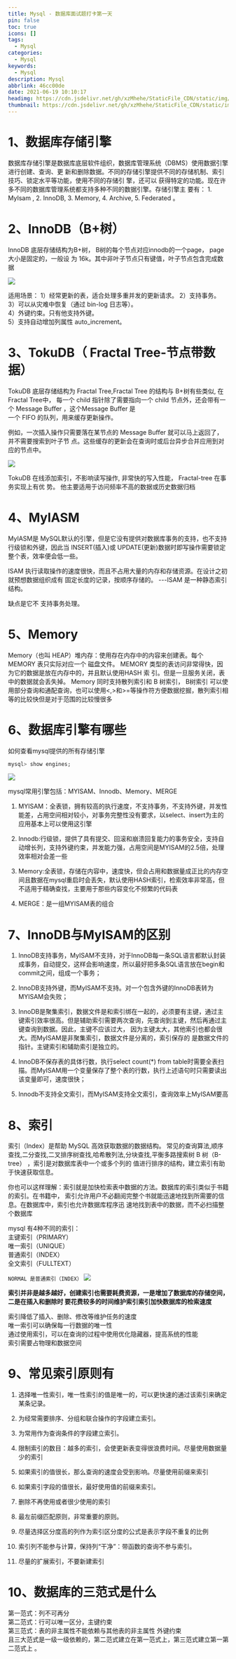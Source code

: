 ```yaml
---
title: Mysql - 数据库面试题打卡第一天
pin: false
toc: true
icons: []
tags:
  - Mysql
categories:
  - Mysql
keywords:
  - Mysql
description: Mysql
abbrlink: 46cc00de
date: 2021-06-19 10:10:17
headimg: https://cdn.jsdelivr.net/gh/xzMhehe/StaticFile_CDN/static/img/20210621095729.png
thumbnail: https://cdn.jsdelivr.net/gh/xzMhehe/StaticFile_CDN/static/img/20210621095729.png
---
```

# 1、数据库存储引擎
数据库存储引擎是数据库底层软件组织，数据库管理系统（DBMS）使用数据引擎进行创建、查询、更 新和删除数据。不同的存储引擎提供不同的存储机制、索引技巧、锁定水平等功能，使用不同的存储引 擎，还可以 获得特定的功能。现在许多不同的数据库管理系统都支持多种不同的数据引擎。存储引擎主 要有： 1. MyIsam , 2. InnoDB, 3. Memory, 4. Archive, 5. Federated 。

# 2、InnoDB（B+树）
InnoDB 底层存储结构为B+树， B树的每个节点对应innodb的一个page， page大小是固定的，一般设 为 16k。其中非叶子节点只有键值，叶子节点包含完成数据

![](https://cdn.jsdelivr.net/gh/xzMhehe/StaticFile_CDN/static/img/20210619102427.png)

适用场景：
1）经常更新的表，适合处理多重并发的更新请求。 2）支持事务。     
3）可以从灾难中恢复（通过 bin-log 日志等）。     
4）外键约束。只有他支持外键。     
5）支持自动增加列属性 auto_increment。     

# 3、TokuDB（ Fractal Tree-节点带数据）
TokuDB 底层存储结构为 Fractal Tree,Fractal Tree 的结构与 B+树有些类似, 在 Fractal Tree中， 每一个 child 指针除了需要指向一个 child 节点外，还会带有一个 Message Buﬀer ，这个Message Buﬀer 是                
一个 FIFO 的队列，用来缓存更新操作。

例如，一次插入操作只需要落在某节点的 Message Buﬀer 就可以马上返回了，并不需要搜索到叶子节 点。这些缓存的更新会在查询时或后台异步合并应用到对应的节点中。

![](https://cdn.jsdelivr.net/gh/xzMhehe/StaticFile_CDN/static/img/20210619103600.png)

TokuDB 在线添加索引，不影响读写操作, 非常快的写入性能， Fractal-tree 在事务实现上有优 势。 他主要适用于访问频率不高的数据或历史数据归档

# 4、MyIASM
MyIASM是 MySQL默认的引擎，但是它没有提供对数据库事务的支持，也不支持行级锁和外键，因此当 INSERT(插入)或 UPDATE(更新)数据时即写操作需要锁定整个表，效率便会低一些。

ISAM 执行读取操作的速度很快，而且不占用大量的内存和存储资源。在设计之初就预想数据组织成有 固定长度的记录，按顺序存储的。 ---ISAM 是一种静态索引结构。

缺点是它不 支持事务处理。

# 5、Memory
Memory（也叫 HEAP）堆内存：使用存在内存中的内容来创建表。每个 MEMORY 表只实际对应一个 磁盘文件。 MEMORY 类型的表访问非常得快，因为它的数据是放在内存中的，并且默认使用HASH 索 引。但是一旦服务关闭，表中的数据就会丢失掉。 Memory 同时支持散列索引和 B 树索引， B树索引 可以使用部分查询和通配查询，也可以使用<,>和>=等操作符方便数据挖掘，散列索引相等的比较快但是对于范围的比较慢很多

# 6、数据库引擎有哪些
如何查看mysql提供的所有存储引擎
```sql
mysql> show engines;
```

![](https://cdn.jsdelivr.net/gh/xzMhehe/StaticFile_CDN/static/img/20210619104010.png)


mysql常用引擎包括：MYISAM、Innodb、Memory、MERGE

1. MYISAM：全表锁，拥有较高的执行速度，不支持事务，不支持外键，并发性能差，占用空间相对较小，对事务完整性没有要求，以select、insert为主的应用基本上可以使用这引擎

2. Innodb:行级锁，提供了具有提交、回滚和崩溃回复能力的事务安全，支持自动增长列，支持外键约束，并发能力强，占用空间是MYISAM的2.5倍，处理效率相对会差一些

3. Memory:全表锁，存储在内容中，速度快，但会占用和数据量成正比的内存空间且数据在mysql重启时会丢失，默认使用HASH索引，检索效率非常高，但不适用于精确查找，主要用于那些内容变化不频繁的代码表

4. MERGE：是一组MYISAM表的组合

# 7、InnoDB与MyISAM的区别
1. InnoDB支持事务，MyISAM不支持，对于InnoDB每一条SQL语言都默认封装成事务，自动提交，这样会影响速度，所以最好把多条SQL语言放在begin和commit之间，组成一个事务；

2. InnoDB支持外键，而MyISAM不支持。对一个包含外键的InnoDB表转为MYISAM会失败；


3. InnoDB是聚集索引，数据文件是和索引绑在一起的，必须要有主键，通过主键索引效率很高。但是辅助索引需要两次查询，先查询到主键，然后再通过主键查询到数据。因此，主键不应该过大， 因为主键太大，其他索引也都会很大。而MyISAM是非聚集索引，数据文件是分离的，索引保存的 是数据文件的指针。主键索引和辅助索引是独立的。

4. InnoDB不保存表的具体行数，执行select count(*) from table时需要全表扫描。而MyISAM用一个变量保存了整个表的行数，执行上述语句时只需要读出该变量即可，速度很快；

5. Innodb不支持全文索引，而MyISAM支持全文索引，查询效率上MyISAM要高


# 8、索引
索引（Index）是帮助 MySQL 高效获取数据的数据结构。 常见的查询算法,顺序查找,二分查找,二叉排序树查找,哈希散列法,分块查找,平衡多路搜索树 B 树（B-tree） ，索引是对数据库表中一个或多个列的 值进行排序的结构，建立索引有助于快速获取信息。

你也可以这样理解：索引就是加快检索表中数据的方法。数据库的索引类似于书籍的索引。在书籍中， 索引允许用户不必翻阅完整个书就能迅速地找到所需要的信息。在数据库中，索引也允许数据库程序迅 速地找到表中的数据，而不必扫描整个数据库

mysql 有4种不同的索引：        
主键索引（PRIMARY）       
唯一索引（UNIQUE）       
普通索引（INDEX）       
全文索引（FULLTEXT）  

`NORMAL 是普通索引（INDEX）`
![](https://cdn.jsdelivr.net/gh/xzMhehe/StaticFile_CDN/static/img/suoyin.png)

**索引并非是越多越好，创建索引也需要耗费资源，一是增加了数据库的存储空间，二是在插入和删除时 要花费较多的时间维护索引索引加快数据库的检索速度**

索引降低了插入、删除、修改等维护任务的速度      
唯一索引可以确保每一行数据的唯一性      
通过使用索引，可以在查询的过程中使用优化隐藏器，提高系统的性能      
索引需要占物理和数据空间      

# 9、常见索引原则有
1. 选择唯一性索引，唯一性索引的值是唯一的，可以更快速的通过该索引来确定某条记录。

2. 为经常需要排序、分组和联合操作的字段建立索引。

3. 为常用作为查询条件的字段建立索引。

4. 限制索引的数目：越多的索引，会使更新表变得很浪费时间。尽量使用数据量少的索引

5. 如果索引的值很长，那么查询的速度会受到影响。尽量使用前缀来索引

6. 如果索引字段的值很长，最好使用值的前缀来索引。

7. 删除不再使用或者很少使用的索引

8. 最左前缀匹配原则，非常重要的原则。

9. 尽量选择区分度高的列作为索引区分度的公式是表示字段不重复的比例

10. 索引列不能参与计算，保持列“干净”：带函数的查询不参与索引。

11. 尽量的扩展索引，不要新建索引

# 10、数据库的三范式是什么
第一范式：列不可再分         
第二范式：行可以唯一区分，主键约束        
第三范式：表的非主属性不能依赖与其他表的非主属性 外键约束        
且三大范式是一级一级依赖的，第二范式建立在第一范式上，第三范式建立第一第二范式上 。        